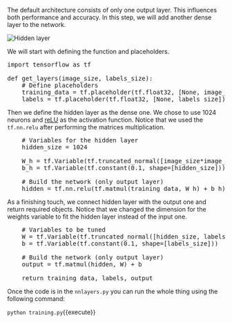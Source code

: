 The default architecture consists of only one output layer. This influences both performance and accuracy. In this step, we will add another dense layer to the network.

<img src="/basiafusinska/courses/tensorflow-getting-started/tensorflow-mnist-expert/assets/hidden.png" alt="Hidden layer">

We will start with defining the function and placeholders.

<pre class="file" data-filename="app.py" data-target="replace">
import tensorflow as tf

def get_layers(image_size, labels_size):
    # Define placeholders
    training_data = tf.placeholder(tf.float32, [None, image_size*image_size])
    labels = tf.placeholder(tf.float32, [None, labels_size])
</pre>

Then we define the hidden layer as the dense one. We chose to use 1024 neurons and [reLU](https://en.wikipedia.org/wiki/Rectifier_(neural_networks)) as the activation function. Notice that we used the `tf.nn.relu` after performing the matrices multiplication.

<pre class="file" data-filename="app.py" data-target="append">
    # Variables for the hidden layer
    hidden_size = 1024

    W_h = tf.Variable(tf.truncated_normal([image_size*image_size, hidden_size], stddev=0.1))
    b_h = tf.Variable(tf.constant(0.1, shape=[hidden_size]))

    # Build the network (only output layer)
    hidden = tf.nn.relu(tf.matmul(training_data, W_h) + b_h)
</pre>

As a finishing touch, we connect hidden layer with the output one and return required objects. Notice that we changed the dimension for the weights variable to fit the hidden layer instead of the input one.

<pre class="file" data-filename="app.py" data-target="append">
    # Variables to be tuned
    W = tf.Variable(tf.truncated_normal([hidden_size, labels_size], stddev=0.1))
    b = tf.Variable(tf.constant(0.1, shape=[labels_size]))

    # Build the network (only output layer)
    output = tf.matmul(hidden, W) + b

    return training_data, labels, output
</pre>

Once the code is in the `nnlayers.py` you can run the whole thing using the following command:

`python training.py`{{execute}}
